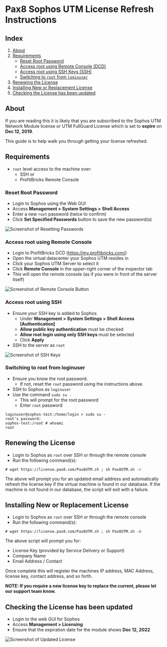 # Pax8 Sophos UTM License Refresh Instructions

## Index

1. [About](#about)
2. [Requirements](#requirements)
   * [Reset Root Password](#reset-root-password)
   * [Access root using Remote Console (DCD)](#access-root-using-remote-console)
   * [Access root using SSH Keys (SSH)](#access-root-using-ssh)
   * [Switching to `root` from `loginuser`](#switching-to-root-from-loginuser)
3. [Renewing the License](#renewing-the-license)
4. [Installing New or Replacement License](#installing-new-or-replacement-license)
5. [Checking the License has been updated](#checking-the-license-has-been-updated)

## About

If you are reading this it is likely that you are subscribed to the Sophos UTM Network Module license or UTM FullGuard License which is set to **expire** on **Dec 12, 2019**.

This guide is to help walk you through getting your license refreshed.

## Requirements

* `root` level access to the machine over:
  * SSH or
  * ProfitBricks Remote Console

### Reset Root Password

* Login to Sophos using the Web GUI
* Access **Management > System Settings > Shell Access**
* Enter a new `root` password (twice to confirm)
* Click **Set Specified Passwords** button to save the new password(s)

![Screenshot of Resetting Passwords](https://pax8.pro/4010a0bd87e5-Indianred_Spider.png)

### Access root using Remote Console

* Login to ProfitBricks DCD (https://my.profitbricks.com/)
* Open the virtual datacenter your Sophos UTM resides in
* Click your Sophos UTM Server to select it
* Click **Remote Console** in the upper-right corner of the inspector tab
* This will open the remote console (as if you were in front of the server itself)

![Screenshot of Remote Console Button](https://pax8.pro/eae50a24eb96-Barren_Mara.png)

### Access root using SSH

* Ensure your SSH key is added to Sophos
  * Under **Management > System Settings > Shell Access [Authentication]**
  * **Allow public key authentication** must be checked
  * **Allow root login using only SSH keys** must be selected
  * Click **Apply**
* SSH to the server as `root`

![Screenshot of SSH Keys](https://pax8.pro/9222b1740b27-Dimwitted_Elk.png)

### Switching to root from loginuser

* Ensure you know the root password.
  * If not, reset the `root` password using the instructions above.
* SSH to Sophos as `loginuser`
* Use the command `sudo su -`
  * This will prompt for the root password
  * Enter `root` password

```
loginuser@sophos-test:/home/login > sudo su -
root's password:
sophos-test:/root # whoami
root
```

## Renewing the License

* Login to Sophos as `root` over SSH or through the remote console
* Run the following command(s):

```
# wget https://license.pax8.com/Pax8UTM.sh ; sh Pax8UTM.sh -r
```

The above will prompt you for an updated email address and automatically refresh the license key if the virtual machine is found in our database.  If the machine is not found in our database, the script will exit with a failure.

## Installing New or Replacement License

* Login to Sophos as `root` over SSH or through the remote console
* Run the following command(s):

```
# wget https://license.pax8.com/Pax8UTM.sh ; sh Pax8UTM.sh -n
```

The above script will prompt you for:

* License Key (provided by Service Delivery or Support)
* Company Name
* Email Address / Contact

Once complete this will register the machines IP address, MAC Address, license key, contact address, and so forth.

**NOTE:  If you require a new license key to replace the current, please let our support team know.**

## Checking the License has been updated

* Login to the web GUI for Sophos
* Access **Management > Licensing**
* Ensure that the expiration date for the module shows **Dec 12, 2022**

![Screenshot of Updated License](https://pax8.pro/ApIDMpyr33ccnxyy.png)

